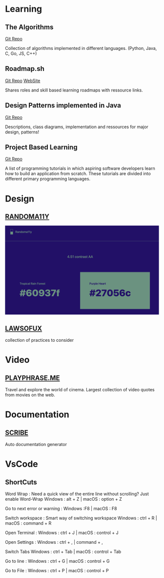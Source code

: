 # Learning 

## The Algorithms
[Git Repo](https://github.com/TheAlgorithms) 

Collection of algorithms implemented in different languages.
(Python, Java, C, Go, JS, C++)


## Roadmap.sh
[Git Repo](https://github.com/roadmapsh/next.roadmap.sh)
[WebSite](https://roadmap.sh/)

Shares roles and skill based learning roadmaps with ressource links. 


## Design Patterns implemented in Java
[Git Repo](https://github.com/iluwatar/java-design-patterns)

Descriptions, class diagrams, implementation and ressources for major design, patterns! 


## Project Based Learning 
[Git Repo](https://github.com/practical-tutorials/project-based-learning)

A list of programming tutorials in which aspiring software developers learn how to build an application from scratch. These tutorials are divided into different primary programming languages. 


# Design 

## [RANDOMA11Y](https://www.randoma11y.com/)
![randoma11y](images/RANDOMA11Y.png)

## [LAWSOFUX](https://lawsofux.com/)
collection of practices to consider 

# Video

## [PLAYPHRASE.ME](https://playphrase.me/)
Travel and explore the world of cinema. Largest collection of video quotes from movies on the web.

# Documentation

## [SCRIBE](https://chrome.google.com/webstore/detail/scribe-%E2%80%94-documentation-so/okfkdaglfjjjfefdcppliegebpoegaii)
Auto documentation generator 


# VsCode

## ShortCuts

Word Wrap :
Need a quick view of the entire line without scrolling? Just enable Word-Wrap
Windows : alt + Z | macOS : option + Z

Go to next error or warning : 
Windows :F8 | macOS : F8

Switch workspace : 
Smart way of switching workspace
Windows : ctrl + R | macOS : command + R

Open Terminal : 
Windows : ctrl + J | macOS : control + J

Open Settings : 
Windows : ctrl + , | command + ,

Switch Tabs
Windows : ctrl + Tab | macOS : control + Tab

Go to line : 
Windows : ctrl + G | macOS : control + G

Go to File : 
Windows : ctrl + P | macOS : control + P

